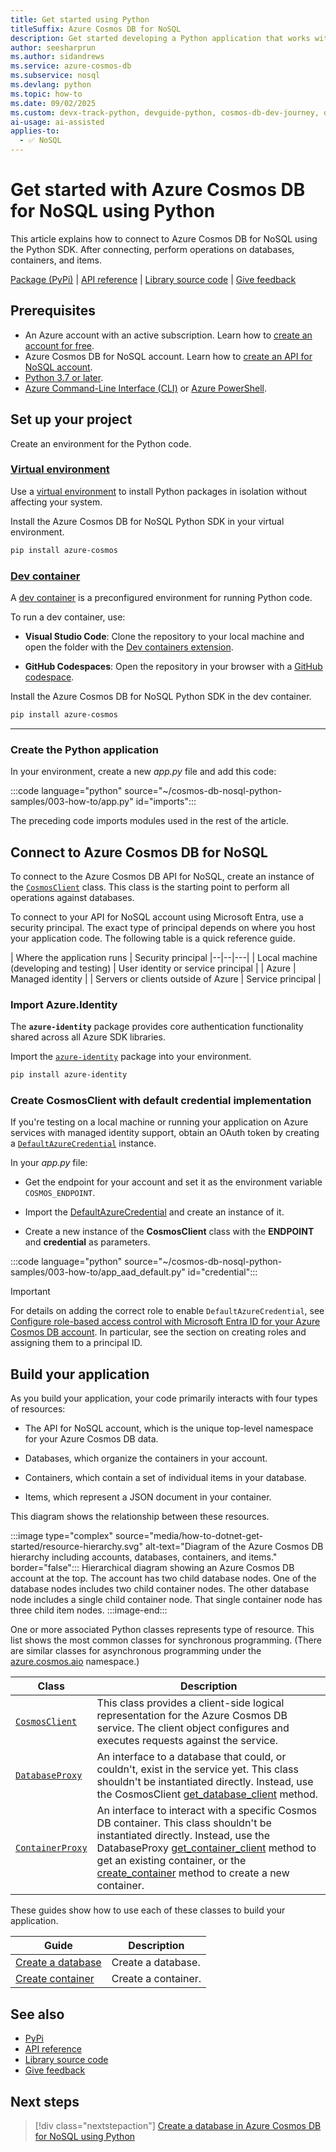 ```yaml
---
title: Get started using Python
titleSuffix: Azure Cosmos DB for NoSQL
description: Get started developing a Python application that works with Azure Cosmos DB for NoSQL. This article helps you learn how to set up a project and configure access to an Azure Cosmos DB for NoSQL endpoint.
author: seesharprun
ms.author: sidandrews
ms.service: azure-cosmos-db
ms.subservice: nosql
ms.devlang: python
ms.topic: how-to
ms.date: 09/02/2025
ms.custom: devx-track-python, devguide-python, cosmos-db-dev-journey, devx-track-azurepowershell, devx-track-azurecli
ai-usage: ai-assisted
applies-to:
  - ✅ NoSQL
---
```


# Get started with Azure Cosmos DB for NoSQL using Python

This article explains how to connect to Azure Cosmos DB for NoSQL using the Python SDK. After connecting, perform operations on databases, containers, and items.

[Package (PyPi)](https://pypi.org/project/azure-cosmos/) | [API reference](/python/api/azure-cosmos/azure.cosmos) | [Library source code](https://github.com/Azure/azure-sdk-for-python/tree/main/sdk/cosmos/azure-cosmos) | [Give feedback](https://github.com/Azure/azure-sdk-for-python/issues)

## Prerequisites

- An Azure account with an active subscription. Learn how to [create an account for free](https://azure.microsoft.com/free).
- Azure Cosmos DB for NoSQL account. Learn how to [create an API for NoSQL account](how-to-create-account.md).
- [Python 3.7 or later](https://www.python.org/downloads/).
- [Azure Command-Line Interface (CLI)](/cli/azure/) or [Azure PowerShell](/powershell/azure/).

## Set up your project

Create an environment for the Python code.

### [Virtual environment](#tab/env-virtual)

Use a [virtual environment](/azure/developer/python/configure-local-development-environment#configure-python-virtual-environment) to install Python packages in isolation without affecting your system.

Install the Azure Cosmos DB for NoSQL Python SDK in your virtual environment.

```bash
pip install azure-cosmos
```

### [Dev container](#tab/env-container)

A [dev container](https://containers.dev/) is a preconfigured environment for running Python code.

To run a dev container, use:

- **Visual Studio Code**: Clone the repository to your local machine and open the folder with the [Dev containers extension](https://marketplace.visualstudio.com/items?itemName=ms-vscode-remote.remote-containers).

- **GitHub Codespaces**: Open the repository in your browser with a [GitHub codespace](https://docs.github.com/en/codespaces/overview).

Install the Azure Cosmos DB for NoSQL Python SDK in the dev container.

```bash
pip install azure-cosmos
```

---

### Create the Python application

In your environment, create a new *app.py* file and add this code:

:::code language="python" source="~/cosmos-db-nosql-python-samples/003-how-to/app.py" id="imports":::

The preceding code imports modules used in the rest of the article.

## Connect to Azure Cosmos DB for NoSQL

To connect to the Azure Cosmos DB API for NoSQL, create an instance of the [`CosmosClient`](/python/api/azure-cosmos/azure.cosmos.cosmosclient) class. This class is the starting point to perform all operations against databases.

To connect to your API for NoSQL account using Microsoft Entra, use a security principal. The exact type of principal depends on where you host your application code. The following table is a quick reference guide.

| Where the application runs | Security principal
|--|--|---|
| Local machine (developing and testing) | User identity or service principal |
| Azure | Managed identity |
| Servers or clients outside of Azure | Service principal |

### Import Azure.Identity

The **`azure-identity`** package provides core authentication functionality shared across all Azure SDK libraries.

Import the [`azure-identity`](https://pypi.org/project/azure-identity/) package into your environment.

```bash
pip install azure-identity
```

### Create CosmosClient with default credential implementation

If you're testing on a local machine or running your application on Azure services with managed identity support, obtain an OAuth token by creating a [``DefaultAzureCredential``](/python/api/azure-identity/azure.identity.defaultazurecredential) instance.

In your *app.py* file:

- Get the endpoint for your account and set it as the environment variable `COSMOS_ENDPOINT`.

- Import the [DefaultAzureCredential](/python/api/azure-identity/azure.identity.defaultazurecredential) and create an instance of it.

- Create a new instance of the **CosmosClient** class with the **ENDPOINT** and **credential** as parameters.

:::code language="python" source="~/cosmos-db-nosql-python-samples/003-how-to/app_aad_default.py" id="credential":::

> [!IMPORTANT]
> For details on adding the correct role to enable `DefaultAzureCredential`, see [Configure role-based access control with Microsoft Entra ID for your Azure Cosmos DB account](security/how-to-grant-data-plane-role-based-access.md). In particular, see the section on creating roles and assigning them to a principal ID.

## Build your application

As you build your application, your code primarily interacts with four types of resources:

- The API for NoSQL account, which is the unique top-level namespace for your Azure Cosmos DB data.

- Databases, which organize the containers in your account.

- Containers, which contain a set of individual items in your database.

- Items, which represent a JSON document in your container.

This diagram shows the relationship between these resources.

:::image type="complex" source="media/how-to-dotnet-get-started/resource-hierarchy.svg" alt-text="Diagram of the Azure Cosmos DB hierarchy including accounts, databases, containers, and items." border="false":::
    Hierarchical diagram showing an Azure Cosmos DB account at the top. The account has two child database nodes. One of the database nodes includes two child container nodes. The other database node includes a single child container node. That single container node has three child item nodes.
:::image-end:::

One or more associated Python classes represents type of resource. This list shows the most common classes for synchronous programming. (There are similar classes for asynchronous programming under the [azure.cosmos.aio](/python/api/azure-cosmos/azure.cosmos.aio) namespace.)

| Class | Description |
|---|---|
| [``CosmosClient``](/python/api/azure-cosmos/azure.cosmos.cosmosclient) | This class provides a client-side logical representation for the Azure Cosmos DB service. The client object configures and executes requests against the service. |
| [``DatabaseProxy``](/python/api/azure-cosmos/azure.cosmos.databaseproxy) | An interface to a database that could, or couldn't, exist in the service yet. This class shouldn't be instantiated directly. Instead, use the CosmosClient [get_database_client](/python/api/azure-cosmos/azure.cosmos.cosmosclient#azure-cosmos-cosmosclient-get-database-client) method. |
| [``ContainerProxy``](/python/api/azure-cosmos/azure.cosmos.containerproxy) | An interface to interact with a specific Cosmos DB container. This class shouldn't be instantiated directly. Instead, use the DatabaseProxy [get_container_client](/python/api/azure-cosmos/azure.cosmos.database.databaseproxy#azure-cosmos-database-databaseproxy-get-container-client) method to get an existing container, or the [create_container](/python/api/azure-cosmos/azure.cosmos.database.databaseproxy#azure-cosmos-database-databaseproxy-create-container) method to create a new container. |

These guides show how to use each of these classes to build your application.

| Guide | Description |
|--|---|
| [Create a database](how-to-python-create-database.md) | Create a database. |
| [Create container](how-to-python-create-container.md) | Create a container. |

## See also

- [PyPi](https://pypi.org/project/azure-cosmos/)
- [API reference](/python/api/azure-cosmos/azure.cosmos)
- [Library source code](https://github.com/Azure/azure-sdk-for-python/tree/main/sdk/cosmos/azure-cosmos)
- [Give feedback](https://github.com/Azure/azure-sdk-for-python/issues)

## Next steps

> [!div class="nextstepaction"]
> [Create a database in Azure Cosmos DB for NoSQL using Python](how-to-python-create-database.md)

